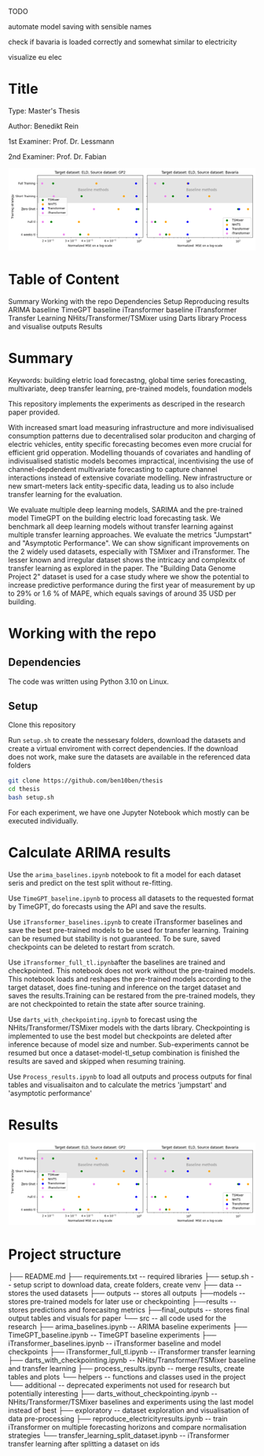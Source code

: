 TODO

automate model saving with sensible names

check if bavaria is loaded correctly and somewhat similar to electricity

visualize eu elec















# Title
Type: Master's Thesis

Author: Benedikt Rein

1st Examiner: Prof. Dr. Lessmann

2nd Examiner: Prof. Dr. Fabian

![alt text](https://github.com/ben10ben/thesis/blob/master/outputs/results/final_outputs/target_ELD.png)


# Table of Content
Summary
Working with the repo
Dependencies
Setup
Reproducing results
    ARIMA baseline
    TimeGPT baseline
    iTransformer baseline
    iTransformer Transfer Learning
    NHits/Transformer/TSMixer using Darts library
    Process and visualise outputs
Results

# Summary
Keywords: building eletric load forecastng, global time series forecasting, multivariate, deep transfer learning, pre-trained models, foundation models

This repository implements the experiments as descriped in the research paper provided. 

With increased smart load measuring infrastructure and more indivisualised consumption patterns due to decentralised solar produciton and charging of electric vehicles, entity specific forecasting becomes even more crucial for efficient grid opperation. Modelling thouands of covariates and handling of indivisualised statistic models becomes impractical, incentivising the use of channel-depdendent multivariate forecasting to capture channel interactions instead of extensive covariate modelling. New infrastructure or new smart-meters lack entity-specific data, leading us to also include transfer learning for the evaluation.

We evaluate multiple deep learning models, SARIMA and the pre-trained model TimeGPT on the building electric load forecasting task. We benchmark all deep learning models without transfer learning against multiple transfer learning approaches. We evaluate the metrics "Jumpstart" and "Asymptotic Performance". We can show significant improvements on the 2 widely used datasets, especially with TSMixer and iTransformer. The lesser known and irregular dataset shows the intricacy and complexitx of transfer learning as explored in the paper.
The "Building Data Genome Project 2" dataset is used for a case study where we show the potential to increase predictive performance during the first year of measurement by up to 29% or 1.6 % of MAPE, which equals savings of around 35 USD per building.  


# Working with the repo
## Dependencies
The code was written using Python 3.10 on Linux.

## Setup
Clone this repository

Run `setup.sh` to create the nessesary folders, download the datasets and create a virtual enviroment with correct dependencies.
If the download does not work, make sure the datasets are available in the referenced data folders

```bash
git clone https://github.com/ben10ben/thesis
cd thesis
bash setup.sh
```

For each experiment, we have one Jupyter Notebook which mostly can be executed individually.

# Calculate ARIMA results
Use the `arima_baselines.ipynb` notebook to fit a model for each dataset seris and predict on the test split without re-fitting.

Use `TimeGPT_baseline.ipynb` to process all datasets to the requested format by TimeGPT, do forecasts using the API and save the results.

Use `iTransformer_baselines.ipynb` to create iTransformer baselines and save the best pre-trained models to be used for transfer learning. Training can be resumed but stability is not guaranteed. To be sure, saved checkpoints can be deleted to restart from scratch. 

Use `iTransformer_full_tl.ipynb`after the baselines are trained and checkpointed. This notebook does not work without the pre-trained models.
This notebook loads and reshapes the pre-trained models according to the target dataset, does fine-tuning and inference on the target dataset and saves the results.Training can be restared from the pre-trained models, they are not checkpointed to retain the state after source training.

Use `darts_with_checkpointing.ipynb` to forecast using the NHits/Transformer/TSMixer models with the darts library. Checkpointing is implemented to use the best model but checkpoints are deleted after inference because of model size and number. Sub-experiments cannot be resumed but once a dataset-model-tl_setup combination is finished the results are saved and skipped when resuming training.  

Use `Process_results.ipynb` to load all outputs and process outputs for final tables and visualisaiton and to calculate the metrics 'jumpstart' and 'asymptotic performance'

# Results
![alt text](https://github.com/ben10ben/thesis/blob/master/outputs/results/final_outputs/target_ELD.png)

# Project structure

├── README.md
├── requirements.txt                                -- required libraries
├── setup.sh                                        -- setup script to download data, create folders, create venv
├── data                                            -- stores the used datasets
├── outputs                                         -- stores all outputs
    ├──models                                       -- stores pre-trained models for later use or checkpointing
    ├──results                                      -- stores predictions and forecasitng metrics
        ├──final_outputs                            -- stores final output tables and visuals for paper
└── src                                             -- all code used for the research
    ├── arima_baselines.ipynb                       -- ARIMA baseline experiments
    ├── TimeGPT_baseline.ipynb                      -- TimeGPT baseline experiments 
    ├── iTransformer_baselines.ipynb                -- iTransformer baseline and model checkpoints
    ├── iTransformer_full_tl.ipynb                  -- iTransformer transfer learning 
    ├── darts_with_checkpointing.ipynb              -- NHits/Transformer/TSMixer baseline and transfer learning
    ├── process_results.ipynb                       -- merge results, create tables and plots
        └── helpers                                 -- functions and classes used in the project
└── additional                                      -- deprecated experiments not used for research but potentially interesting
    ├── darts_without_checkpointing.ipynb           -- NHits/Transformer/TSMixer baselines and experiments using the last model instead of best
    ├── exploratory                                 -- dataset exploration and visualisation of data pre-processing
    ├── reproduce_electricityresults.ipynb          -- train iTransformer on multiple forecasting horizons and compare normalisation strategies
    └── transfer_learning_split_dataset.ipynb       -- iTransformer transfer learning after splitting a dataset on ids